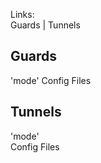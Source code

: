 Links:  
Guards | Tunnels


<h2>Guards</h2>

'mode'
Config Files

<h2>Tunnels</h2>

'mode'  
Config Files
